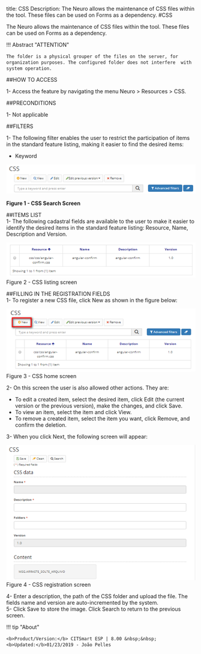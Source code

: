 title: CSS
Description: The Neuro allows the maintenance of CSS files within the tool. These files can be used on Forms as a dependency.
#CSS

The Neuro allows the maintenance of CSS files within the tool. These files can be used on Forms as a dependency.  

!!! Abstract "ATTENTION"

    The folder is a physical grouper of the files on the server, for organization purposes. The configured folder does not interfere  with system operation.

##HOW TO ACCESS  

1-  Access the feature by navigating the menu Neuro > Resources > CSS.  

##PRECONDITIONS  

1-  Not applicable

##FILTERS  

1-  The following filter enables the user to restrict the participation of items
    in the standard feature listing, making it easier to find the desired items:  

 - Keyword   

![Screenshot](images/CSS-Filters.png)  

**Figure 1 - CSS Search Screen**  

##ITEMS LIST  
1- The following cadastral fields are available to the user to make it easier to identify the desired items in the standard feature listing: Resource, Name, Description and Version.    

![Screenshot](images/CSS-Item-List.png)   
Figure 2 - CSS listing screen  

##FILLING IN THE REGISTRATION FIELDS  
1- To register a new CSS file, click New as shown in the figure below:  

![Screenshot](images/CSS-Filling.png)  
Figure 3 - CSS home screen  

2- On this screen the user is also allowed other actions. They are:  
 - To edit a created item, select the desired item, click Edit (the current version or the previous version), make the changes, and click Save.  
 - To view an item, select the item and click View.  
 - To remove a created item, select the item you want, click Remove, and confirm the deletion.  

 3- When you click Next, the following screen will appear:  
 
![Screenshot](images/CSS-registration.png)   
Figure 4 - CSS registration screen  

4- Enter a description, the path of the CSS folder and upload the file. The fields name and version are auto-incremented by the system.  
5- Click Save to store the image. Click Search to return to the previous screen.  


!!! tip "About"

    <b>Product/Version:</b> CITSmart ESP | 8.00 &nbsp;&nbsp;
    <b>Updated:</b>01/23/2019 - João Pelles  

